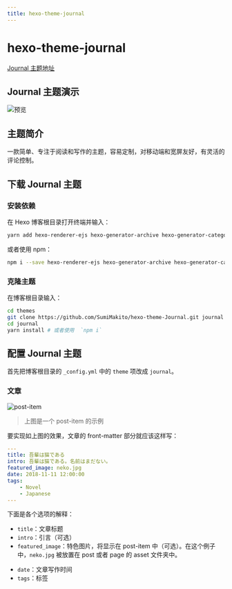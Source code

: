 ```yaml
---
title: hexo-theme-journal
---
```


# hexo-theme-journal <Badge text="@ChungZH"/> <Badge text="Writing" type="warn"/> <Badge text="2.0.2"/>

[Journal 主题地址](https://github.com/SumiMakito/hexo-theme-Journal)

## Journal 主题演示

![预览](@img/2/2-15/1.png)

## 主题简介

一款简单、专注于阅读和写作的主题，容易定制，对移动端和宽屏友好，有灵活的评论控制。

## 下载 Journal 主题

### 安装依赖

在 Hexo 博客根目录打开终端并输入：
```bash
yarn add hexo-renderer-ejs hexo-generator-archive hexo-generator-category-enhance hexo-generator-feed hexo-generator-index hexo-generator-tag
```

或者使用 npm：
```bash
npm i --save hexo-renderer-ejs hexo-generator-archive hexo-generator-category-enhance hexo-generator-feed hexo-generator-index hexo-generator-tag
```

### 克隆主题

在博客根目录输入：
```bash
cd themes
git clone https://github.com/SumiMakito/hexo-theme-Journal.git journal
cd journal
yarn install # 或者使用  `npm i`
```

## 配置 Journal 主题

首先把博客根目录的 `_config.yml` 中的 `theme` 项改成 `journal`。

### 文章

![post-item](@img/2/2-15/2.png)

> 上图是一个 post-item 的示例

要实现如上图的效果，文章的 front-matter 部分就应该这样写：

```yaml
---
title: 吾輩は猫である
intro: 吾輩は猫である。名前はまだない。
featured_image: neko.jpg
date: 2018-11-11 12:00:00
tags: 
    - Novel
    - Japanese
---
```

下面是各个选项的解释：

- `title`：文章标题
- `intro`：引言（可选）
- `featured_image`：特色图片，将显示在 post-item 中（可选）。在这个例子中，`neko.jpg` 被放置在 post 或者 page 的 asset 文件夹中。
<!-- TODO: 添加 asset 相关内容 -->
- `date`：文章写作时间
- `tags`：标签


